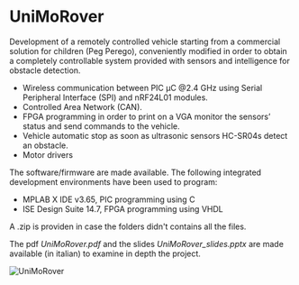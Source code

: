 # UniMoRover

Development of a remotely controlled vehicle starting from a commercial solution for children (Peg Perego), conveniently modified in order to obtain a completely controllable system provided with sensors and intelligence for obstacle detection.
* Wireless communication between PIC μC @2.4 GHz using Serial Peripheral Interface (SPI) and nRF24L01 modules.
* Controlled Area Network (CAN).
* FPGA programming in order to print on a VGA monitor the sensors’ status and send commands to the vehicle.
* Vehicle automatic stop as soon as ultrasonic sensors HC-SR04s detect an obstacle.
* Motor drivers

The software/firmware are made available. 
The following integrated development environments have been used to program:
* MPLAB X IDE v3.65, PIC programming using C
* ISE Design Suite 14.7, FPGA programming using VHDL

A .zip is providen in case the folders didn't contains all the files. 

The pdf *UniMoRover.pdf* and the slides *UniMoRover_slides.pptx* are made available (in italian) to examine in depth the project.

![UniMoRover](https://i.imgur.com/HacAzaw.jpg)
